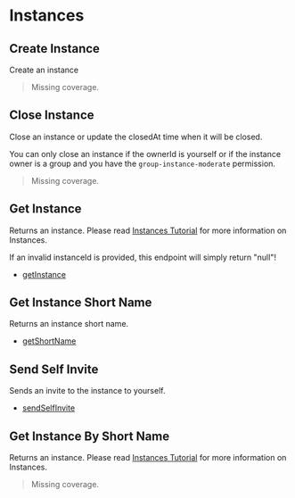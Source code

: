 # Instances

## Create Instance
Create an instance
> Missing coverage.

## Close Instance
Close an instance or update the closedAt time when it will be closed.

You can only close an instance if the ownerId is yourself or if the instance owner is a group and you have the `group-instance-moderate` permission.
> Missing coverage.

## Get Instance
Returns an instance. Please read [Instances Tutorial](https://vrchatapi.github.io/tutorials/instances/) for more information on Instances.

If an invalid instanceId is provided, this endpoint will simply return "null"!
* [getInstance](./getinstance.md)

## Get Instance Short Name
Returns an instance short name.
* [getShortName](./getshortname.md)

## Send Self Invite
Sends an invite to the instance to yourself.
* [sendSelfInvite](./sendselfinvite.md)

## Get Instance By Short Name
Returns an instance. Please read [Instances Tutorial](https://vrchatapi.github.io/tutorials/instances/) for more information on Instances.
> Missing coverage.

	